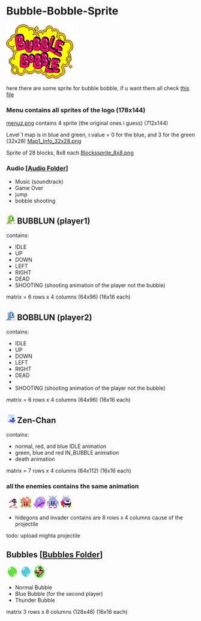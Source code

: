 # Bubble-Bobble-Sprite

![](res/menu/menu7.png)

here there are some sprite for bubble bobble, if u want them all check [this file](res/Bubble_Bobble_Arcade.png)

### Menu contains all sprites of the logo (178x144)

[menuz.png](res/menu/menuz.png) contains 4 sprite (the original ones i guess) (712x144)

Level 1 map is in blue and green, r.value = 0 for the blue, and 3 for the green (32x28) [Map1_Info_32x28.png](res/block_and_map1/Map1_Info_32x28.png)

Sprite of 28 blocks, 8x8 each [Blockssprite_8x8.png](res/block_and_map1/Blockssprite_8x8.png)

### Audio [[Audio Folder](res/audio)]
- Music (soundtrack) 
- Game Over
- jump
- bobble shooting

## ![P1](res/player1/PlayerOne_24x24.png) BUBBLUN (player1)

contains:
- IDLE
- UP
- DOWN
- LEFT
- RIGHT
- DEAD
- SHOOTING (shooting animation of the player not the bubble)

matrix = 6 rows x 4 columns (64x96) (16x16 each)

## ![P2](res/player2/PlayerTwo_24x24.png) BOBBLUN (player2)

contains:
- IDLE
- UP
- DOWN
- LEFT
- RIGHT
- DEAD
- 
- SHOOTING (shooting animation of the player not the bubble)

matrix = 6 rows x 4 columns (64x96) (16x16 each)



## ![Zen Chan](res/enemies/ZenChan/ZenChan24x24.png) Zen-Chan 
contains:
- normal, red, and blue IDLE animation
- green, blue and red IN_BUBBLE animation
- death animation

matrix = 7 rows x 4 columns (64x112) (16x16 each)

### all the enemies contains the same animation
![Maita](res/enemies/Maita/maita32x32.png)
![Pulpul](res/enemies/PulPul/pulPul32x32.png)
![Monsta](res/enemies/Monsta/monsta32x32.png)
![Invader](res/enemies/Invader/invader32x32.png)
![Hidegons](res/enemies/Hidegons/hideons32x32.png)

- hidegons and invader contains are 8 rows x 4 columns
cause of the projectile

todo: upload mighta projectile

## Bubbles [[Bubbles Folder](res/bubble/bubbles.png)] 
![](res/bubbles/Normal%20Bubble.png) ![](res/bubbles/Blue%20Bubble.png) ![](res/bubbles/Thunder%20Bubble.png)
- Normal Bubble
- Blue Bubble (for the second player)
- Thunder Bubble
  


matrix 3 rows x 8 columns (128x48) (16x16 each)

